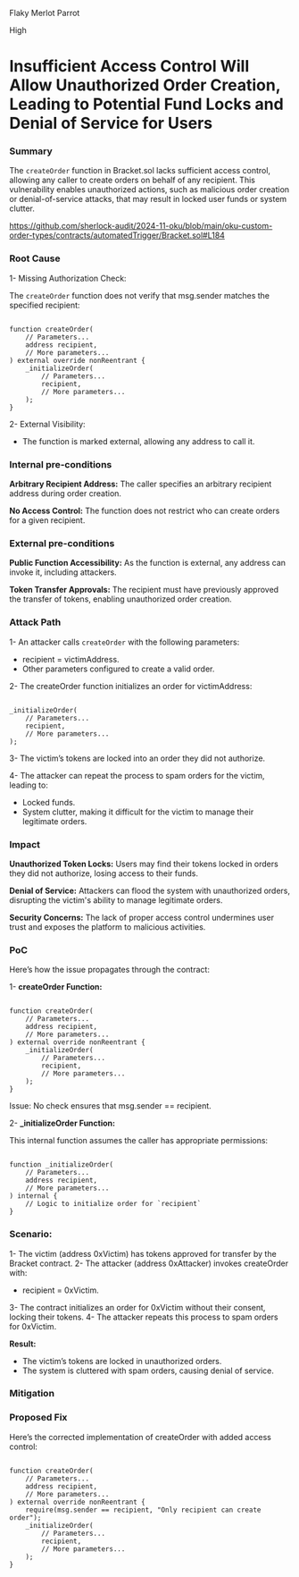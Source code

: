 Flaky Merlot Parrot

High

# Insufficient Access Control Will Allow Unauthorized Order Creation, Leading to Potential Fund Locks and Denial of Service for Users

### Summary

The `createOrder` function in Bracket.sol lacks sufficient access control, allowing any caller to create orders on behalf of any recipient. This vulnerability enables unauthorized actions, such as malicious order creation or denial-of-service attacks, that may result in locked user funds or system clutter.

https://github.com/sherlock-audit/2024-11-oku/blob/main/oku-custom-order-types/contracts/automatedTrigger/Bracket.sol#L184

### Root Cause

1- Missing Authorization Check:

The `createOrder` function does not verify that msg.sender matches the specified recipient:
```solidity

function createOrder(
    // Parameters...
    address recipient,
    // More parameters...
) external override nonReentrant {
    _initializeOrder(
        // Parameters...
        recipient,
        // More parameters...
    );
}
```
2- External Visibility:

- The function is marked external, allowing any address to call it.

### Internal pre-conditions

**Arbitrary Recipient Address:**
The caller specifies an arbitrary recipient address during order creation.

**No Access Control:**
The function does not restrict who can create orders for a given recipient.


### External pre-conditions

**Public Function Accessibility:**
As the function is external, any address can invoke it, including attackers.

**Token Transfer Approvals:**
The recipient must have previously approved the transfer of tokens, enabling unauthorized order creation.

### Attack Path

1- An attacker calls `createOrder` with the following parameters:
- recipient = victimAddress.
- Other parameters configured to create a valid order.

2- The createOrder function initializes an order for victimAddress:
```solidity

_initializeOrder(
    // Parameters...
    recipient,
    // More parameters...
);
```
3- The victim’s tokens are locked into an order they did not authorize.

4- The attacker can repeat the process to spam orders for the victim, leading to:
- Locked funds.
- System clutter, making it difficult for the victim to manage their legitimate orders.


### Impact

**Unauthorized Token Locks:**
Users may find their tokens locked in orders they did not authorize, losing access to their funds.

**Denial of Service:**
Attackers can flood the system with unauthorized orders, disrupting the victim's ability to manage legitimate orders.

**Security Concerns:**
The lack of proper access control undermines user trust and exposes the platform to malicious activities.

### PoC

Here’s how the issue propagates through the contract:

1- **createOrder Function:**

```solidity

function createOrder(
    // Parameters...
    address recipient,
    // More parameters...
) external override nonReentrant {
    _initializeOrder(
        // Parameters...
        recipient,
        // More parameters...
    );
}
```
Issue: No check ensures that msg.sender == recipient.

2- **_initializeOrder Function:**

This internal function assumes the caller has appropriate permissions:
```solidity

function _initializeOrder(
    // Parameters...
    address recipient,
    // More parameters...
) internal {
    // Logic to initialize order for `recipient`
}

```
### Scenario:

1- The victim (address 0xVictim) has tokens approved for transfer by the Bracket contract.
2- The attacker (address 0xAttacker) invokes createOrder with:
- recipient = 0xVictim.

3- The contract initializes an order for 0xVictim without their consent, locking their tokens.
4- The attacker repeats this process to spam orders for 0xVictim.

**Result:**

- The victim’s tokens are locked in unauthorized orders.
- The system is cluttered with spam orders, causing denial of service.


### Mitigation

### Proposed Fix
Here’s the corrected implementation of createOrder with added access control:

```solidity

function createOrder(
    // Parameters...
    address recipient,
    // More parameters...
) external override nonReentrant {
    require(msg.sender == recipient, "Only recipient can create order");
    _initializeOrder(
        // Parameters...
        recipient,
        // More parameters...
    );
}
```
